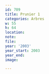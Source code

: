 ```yaml
---
id: 709
title: Prunier 1
categories: Arbres
w: 55
h: 64
location:
note:
file:
year: '2003'
year_start: 2003
year_end:
image:

---
```

